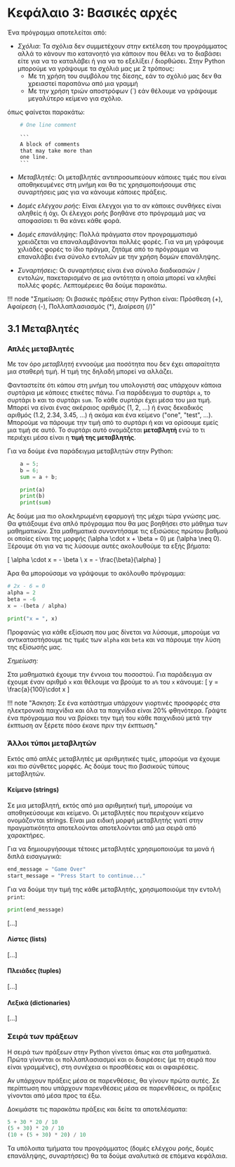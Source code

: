 # Κεφάλαιο 3: Βασικές αρχές

Ένα πρόγραμμα αποτελείται από:

* *Σχόλια*: Τα σχόλια δεν συμμετέχουν στην εκτέλεση του προγράμματος αλλά το κάνουν πιο κατανοητό για κάποιον που θέλει να το διαβάσει είτε για να το καταλάβει ή για να το εξελίξει / διορθώσει. Στην Python μπορούμε να γράψουμε τα σχόλιά μας με 2 τρόπους:
	* Με τη χρήση του συμβόλου της δίεσης, εάν το σχόλιό μας δεν θα χρειαστεί παραπάνω από μια γραμμή
	* Με την χρήση τριών αποστρόφων (`) εάν θέλουμε να γράψουμε μεγαλύτερο κείμενο για σχόλιο.

όπως φαίνεται παρακάτω:

```python
	# One line comment

	```
	A block of comments
	that may take more than
	one line.
	```
```

* *Μεταβλητές*: Οι μεταβλητές αντιπροσωπεύουν κάποιες τιμές που είναι αποθηκευμένες στη μνήμη και θα τις χρησιμοποιήσουμε στις συναρτήσεις μας για να κάνουμε κάποιες πράξεις.

* *Δομές ελέγχου ροής*: Είναι έλεγχοι για το αν κάποιες συνθήκες είναι αληθείς ή όχι. Οι έλεγχοι ροής βοηθάνε στο πρόγραμμά μας να αποφασίσει τι θα κάνει κάθε φορά.

* *Δομές επανάληψης*: Πολλά πράγματα στον προγραμματισμό χρειάζεται να επαναλαμβάνονται πολλές φορές. Για να μη γράφουμε χιλιάδες φορές το ίδιο πράγμα, ζητάμε από το πρόγραμμα να επαναλάβει ένα σύνολο εντολών με την χρήση δομών επανάληψης.

* *Συναρτήσεις*: Οι συναρτήσεις είναι ένα σύνολο διαδικασιών / εντολών, πακεταρισμένο σε μια οντότητα η οποία μπορεί να κληθεί πολλές φορές. Λεπτομέρειες θα δούμε παρακάτω.

!!! node "Σημείωση: Οι βασικές πράξεις στην Python είναι: Πρόσθεση (+), Αφαίρεση (-), Πολλαπλασιασμός (*), Διαίρεση (/)"

## 3.1 Μεταβλητές

### Απλές μεταβλητές

Με τον όρο *μεταβλητή* εννοούμε μια ποσότητα που δεν έχει απαραίτητα μια σταθερή τιμή. Η τιμή της δηλαδή μπορεί να αλλάζει. 

Φανταστείτε ότι κάπου στη μνήμη του υπολογιστή σας υπάρχουν κάποια συρτάρια με κάποιες ετικέτες πάνω. Για παράδειγμα το συρτάρι `a`, το συρτάρι `b` και το συρτάρι `sum`.
Το κάθε συρτάρι έχει μέσα του μια τιμή. Μπορεί να είναι ένας ακέραιος αριθμός (1, 2, ...) ή ένας δεκαδικός αριθμός (1.2, 2.34, 3.45, ...) ή ακόμα και ένα κείμενο ("one", "test", ...). Μπορούμε να πάρουμε την τιμή από το συρτάρι ή και να ορίσουμε εμείς μια τιμή σε αυτό. Το συρτάρι αυτό ονομάζεται **μεταβλητή** ενώ το τι περιέχει μέσα είναι η **τιμή της μεταβλητής**.

Για να δούμε ένα παράδειγμα μεταβλητών στην Python:

```python
	a = 5;
	b = 6;
	sum = a + b;

	print(a)
	print(b)
	print(sum)
```

Ας δούμε μια πιο ολοκληρωμένη εφαρμογή της μέχρι τώρα γνώσης μας. Θα φτιάξουμε ένα απλό πρόγραμμα που θα μας βοηθήσει στο μάθημα των μαθηματικών. Στα μαθηματικά συναντήσαμε τις εξισώσεις πρώτου βαθμού οι οποίες είναι της μορφής \(\alpha \cdot x + \beta = 0\) με \(\alpha \neq 0\). Ξέρουμε ότι για να τις λύσουμε αυτές ακολουθούμε τα εξής βήματα:

\[
\alpha \cdot x = - \beta \\
x = - \frac{\beta}{\alpha}
\]

Άρα θα μπορούσαμε να γράψουμε το ακόλουθο πρόγραμμα:

```python
# 2x - 6 = 0
alpha = 2
beta = -6
x = -(beta / alpha)

print("x = ", x)
```

Προφανώς για κάθε εξίσωση που μας δίνεται να λύσουμε, μπορούμε να αντικαταστήσουμε τις τιμές των `alpha` και `beta` και να πάρουμε την λύση της εξίσωσής μας.

*Σημείωση:*

Στα μαθηματικά έχουμε την έννοια του ποσοστού. Για παράδειγμα αν έχουμε έναν αριθμό `x` και θέλουμε να βρούμε το `a%` του `x` κάνουμε:
\[
y = \frac{a}{100}\cdot x
\]

!!! note "Άσκηση: Σε ένα κατάστημα υπάρχουν γιορτινές προσφορές στα ηλεκτρονικά παιχνίδια και όλα τα παιχνίδια είναι 20% φθηνότερα. Γράψτε ένα πρόγραμμα που να βρίσκει την τιμή του κάθε παιχνιδιού μετά την έκπτωση αν ξέρετε πόσο έκανε πριν την έκπτωση."

### Άλλοι τύποι μεταβλητών

Εκτός από απλές μεταβλητές με αριθμητικές τιμές, μπορούμε να έχουμε και πιο σύνθετες μορφές. Ας δούμε τους πιο βασικούς τύπους μεταβλητών.

#### Κείμενο (strings)

Σε μια μεταβλητή, εκτός από μια αριθμητική τιμή, μπορούμε να αποθηκεύσουμε και κείμενο. Οι μεταβλητές που περιέχουν κείμενο ονομάζονται strings. Είναι μια ειδική μορφή μεταβλητής γιατί στην πραγματικότητα αποτελούνται αποτελούνται από μια σειρά από χαρακτήρες. 

Για να δημιουργήσουμε τέτοιες μεταβλητές χρησιμοποιούμε τα μονά ή διπλά εισαγωγικά:

```python
end_message = "Game Over"
start_message = "Press Start to continue..."
```

Για να δούμε την τιμή της κάθε μεταβλητής, χρησιμοποιούμε την εντολή `print`:

```python
print(end_message)
```

[...]

#### Λίστες (lists)
[...]

#### Πλειάδες (tuples)
[...]

#### Λεξικά (dictionaries)
[...]

### Σειρά των πράξεων

Η σειρά των πράξεων στην Python γίνεται όπως και στα μαθηματικά. Πρώτα γίνονται οι πολλαπλασιασμοί και οι διαιρέσεις (με τη σειρά που είναι γραμμένες), στη συνέχεια οι προσθέσεις και οι αφαιρέσεις.

Αν υπάρχουν πράξεις μέσα σε παρενθέσεις, θα γίνουν πρώτα αυτές. Σε περίπτωση που υπάρχουν παρενθέσεις μέσα σε παρενθέσεις, οι πράξεις γίνονται από μέσα προς τα έξω.

Δοκιμάστε τις παρακάτω πράξεις και δείτε τα αποτελέσματα:

```python
5 + 30 * 20 / 10
(5 + 30) * 20 / 10
(10 + (5 + 30) * 20) / 10
```

Τα υπόλοιπα τμήματα του προγράμματος (δομές ελέγχου ροής, δομές επανάληψης, συναρτήσεις) θα τα δούμε αναλυτικά σε επόμενα κεφάλαια.
